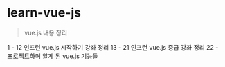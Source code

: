 # learn-vue-js
> vue.js 내용 정리

1 - 12 인프런 vue.js 시작하기 강좌 정리
13 - 21 인프런 vue.js 중급 강좌 정리
22 - 프로젝트하며 알게 된 vue.js 기능들
